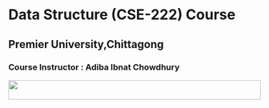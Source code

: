 # Data Structure (CSE-222) Course

## Premier University,Chittagong

### Course Instructor : Adiba Ibnat Chowdhury

<p align="center"> 
<img height="10%" width="100%" src="https://ict.iitk.ac.in/wp-content/uploads/Data-Structure-through-C-2.jpg">
</p>
